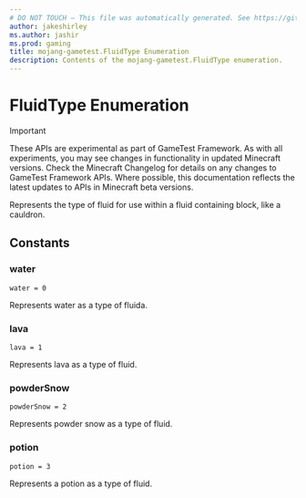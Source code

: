 ```yaml
---
# DO NOT TOUCH — This file was automatically generated. See https://github.com/Mojang/MinecraftScriptingApiDocsGenerator to modify descriptions, examples, etc.
author: jakeshirley
ms.author: jashir
ms.prod: gaming
title: mojang-gametest.FluidType Enumeration
description: Contents of the mojang-gametest.FluidType enumeration.
---
```

# FluidType Enumeration
>[!IMPORTANT]
>These APIs are experimental as part of GameTest Framework. As with all experiments, you may see changes in functionality in updated Minecraft versions. Check the Minecraft Changelog for details on any changes to GameTest Framework APIs. Where possible, this documentation reflects the latest updates to APIs in Minecraft beta versions.


Represents the type of fluid for use within a fluid containing block, like a cauldron.

## Constants
### **water**
`water = 0`

Represents water as a type of fluida.


### **lava**
`lava = 1`

Represents lava as a type of fluid.


### **powderSnow**
`powderSnow = 2`

Represents powder snow as a type of fluid.


### **potion**
`potion = 3`

Represents a potion as a type of fluid.


